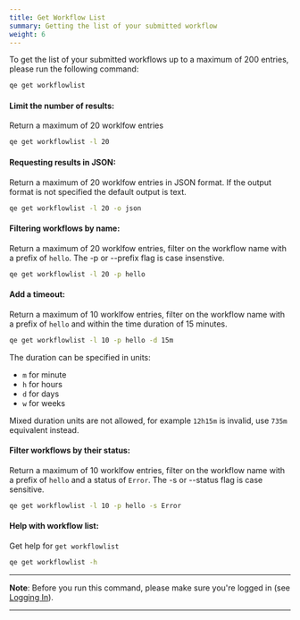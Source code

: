 ```yaml
---
title: Get Workflow List
summary: Getting the list of your submitted workflow
weight: 6
---
```


To get the list of your submitted workflows up to a maximum of 200 entries, please run the following command:

```Bash
qe get workflowlist 
```

#### Limit the number of results:

Return a maximum of 20 worklfow entries

```Bash
qe get workflowlist -l 20
```

#### Requesting results in JSON:

Return a maximum of 20 worklfow entries in JSON format.  If the output format is not specified the default output is text.

```Bash
qe get workflowlist -l 20 -o json
```

#### Filtering workflows by name:

Return a maximum of 20 worklfow entries, filter on the workflow name with a prefix of `hello`.  The -p or --prefix flag is case insenstive.

```Bash
qe get workflowlist -l 20 -p hello
```

#### Add a timeout:

Return a maximum of 10 worklfow entries, filter on the workflow name with a prefix of `hello` and within the time duration of 15 minutes. 

```Bash
qe get workflowlist -l 10 -p hello -d 15m
```

The duration can be specified in units:

- `m` for minute
- `h` for hours
- `d` for days
- `w` for weeks

Mixed duration units are not allowed, for example `12h15m` is invalid, use `735m` equivalent instead.

#### Filter workflows by their status:

Return a maximum of 10 worklfow entries, filter on the workflow name with a prefix of `hello` and a status of `Error`.  The -s or --status flag is case sensitive.

```Bash
qe get workflowlist -l 10 -p hello -s Error
```

#### Help with workflow list:

Get help for `get workflowlist`

```Bash
qe get workflowlist -h
```


___
**Note**: Before you run this command, please make sure you're logged in (see [Logging In](../logging-in)).

___
